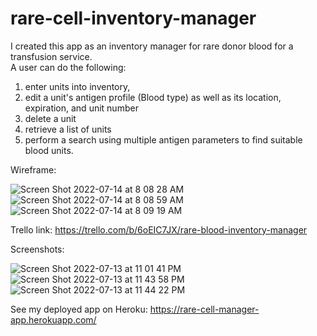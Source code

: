 # rare-cell-inventory-manager
I created this app as an inventory manager for rare donor blood for a transfusion service.  
A user can do the following:
1. enter units into inventory, 
2. edit a unit's antigen profile (Blood type) as well as its location, expiration, and unit number
3. delete a unit
4. retrieve a list of units
5. perform a search using multiple antigen parameters to find suitable blood units.

Wireframe:

![Screen Shot 2022-07-14 at 8 08 28 AM](https://user-images.githubusercontent.com/103963101/178979356-1b5f446c-349e-44a2-a802-df2eb98864b6.png)
![Screen Shot 2022-07-14 at 8 08 59 AM](https://user-images.githubusercontent.com/103963101/178979380-7474b6b1-6a79-4f04-8695-6dc212133184.png)
![Screen Shot 2022-07-14 at 8 09 19 AM](https://user-images.githubusercontent.com/103963101/178979393-a730396f-ed02-499f-b4c7-49e8c51c683a.png)


Trello link:
https://trello.com/b/6oEIC7JX/rare-blood-inventory-manager

Screenshots:


![Screen Shot 2022-07-13 at 11 01 41 PM](https://user-images.githubusercontent.com/103963101/178893347-a6105054-c0c2-4dc9-a82b-e40f2b4bc350.png)
![Screen Shot 2022-07-13 at 11 43 58 PM](https://user-images.githubusercontent.com/103963101/178893642-197d4b1f-e205-414e-9842-183b79d6352d.png)
![Screen Shot 2022-07-13 at 11 44 22 PM](https://user-images.githubusercontent.com/103963101/178893651-c8730ff8-d324-46de-a4d8-aad5aafbfff1.png)


See my deployed app on Heroku:
https://rare-cell-manager-app.herokuapp.com/
